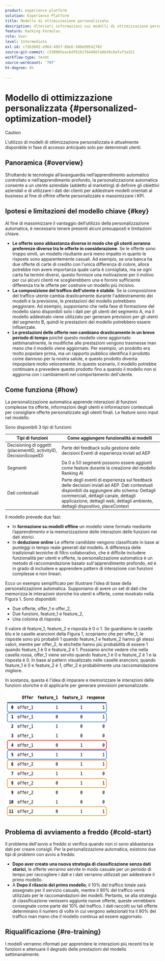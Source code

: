 ```yaml
---
product: experience platform
solution: Experience Platform
title: Modello di ottimizzazione personalizzata
description: Ulteriori informazioni sui modelli di ottimizzazione personalizzati
feature: Ranking Formulas
role: User
level: Intermediate
exl-id: c73b3092-e96d-4957-88e6-500e99542782
source-git-commit: c530905eacbdf6161f6449d7a0b39c8afaf3a321
workflow-type: tm+mt
source-wordcount: '797'
ht-degree: 0%

---
```


# Modello di ottimizzazione personalizzata {#personalized-optimization-model}

>[!CAUTION]
>
>L’utilizzo di modelli di ottimizzazione personalizzata è attualmente disponibile in fase di accesso anticipato solo per determinati utenti.

## Panoramica {#overview}

Sfruttando le tecnologie all’avanguardia nell’apprendimento automatico controllato e nell’apprendimento profondo, la personalizzazione automatica consente a un utente aziendale (addetto al marketing) di definire gli obiettivi aziendali e di utilizzare i dati dei clienti per addestrare modelli orientati al business al fine di offrire offerte personalizzate e massimizzare i KPI.

## Ipotesi e limitazioni del modello chiave {#key}

Al fine di massimizzare il vantaggio dell’utilizzo della personalizzazione automatica, è necessario tenere presenti alcuni presupposti e limitazioni chiave.

* **Le offerte sono abbastanza diverse in modo che gli utenti avranno preferenze diverse tra le offerte in considerazione**. Se le offerte sono troppo simili, un modello risultante avrà meno impatto in quanto le risposte sono apparentemente casuali.
Ad esempio, se una banca ha due offerte di carte di credito con l&#39;unica differenza di colore, allora potrebbe non avere importanza quale carta è consigliata, ma se ogni carta ha termini diversi, questo fornisce una motivazione per il motivo per cui alcuni clienti ne sceglierebbero una e fornire sufficiente differenza tra le offerte per costruire un modello più incisivo.
* **La composizione del traffico dell&#39;utente è stabile**. Se la composizione del traffico utente cambia drasticamente durante l&#39;addestramento dei modelli e la previsione, le prestazioni del modello potrebbero peggiorare. Ad esempio, supponiamo che nella fase di formazione del modello siano disponibili solo i dati per gli utenti del segmento A, ma il modello addestrato viene utilizzato per generare previsioni per gli utenti del segmento B, quindi le prestazioni del modello potrebbero essere influenzate.
* **Le prestazioni delle offerte non cambiano drasticamente in un breve periodo di tempo** poiché questo modello viene aggiornato settimanalmente, le modifiche alle prestazioni vengono trasmesse man mano che il modello viene aggiornato. Per esempio, un prodotto era molto popolare prima, ma un rapporto pubblico identifica il prodotto come dannoso per la nostra salute, e questo prodotto diventa impopolare molto velocemente. In questo scenario, il modello potrebbe continuare a prevedere questo prodotto fino a quando il modello non si aggiorna con i cambiamenti nel comportamento dell&#39;utente.

## Come funziona {#how}

La personalizzazione automatica apprende interazioni di funzioni complesse tra offerte, informazioni degli utenti e informazioni contestuali per consigliare offerte personalizzate agli utenti finali. Le feature sono input nel modello.

Sono disponibili 3 tipi di funzioni:

| Tipi di funzioni | Come aggiungere funzionalità ai modelli |
|--------------|----------------------------|
| Decisioning di oggetti (placementID, activityID, DecisionScopeID) | Parte del feedback sulla gestione delle decisioni Eventi di esperienza inviati ad AEP |
| Segmenti | Da 0 a 50 segmenti possono essere aggiunti come feature durante la creazione del modello Ranking AI |
| Dati contestuali | Parte degli eventi di esperienza sul feedback delle decisioni inviati ad AEP. Dati contestuali disponibili da aggiungere allo schema: Dettagli commerciali, dettagli canale, dettagli applicazione, dettagli web, dettagli ambiente, dettagli dispositivo, placeContext |

Il modello prevede due fasi:

* In **formazione su modelli offline** un modello viene formato mediante l’apprendimento e la memorizzazione delle interazioni delle funzioni nei dati storici.
* In **deduzione online** Le offerte candidate vengono classificate in base ai punteggi in tempo reale generati dal modello. A differenza delle tradizionali tecniche di filtro collaborativo, che è difficile includere funzionalità per utenti e offerte, la personalizzazione automatica è un metodo di raccomandazione basato sull&#39;apprendimento profondo, ed è in grado di includere e apprendere pattern di interazione con funzioni complesse e non lineari.

Ecco un esempio semplificato per illustrare l’idea di base della personalizzazione automatica. Supponiamo di avere un set di dati che memorizza le interazioni storiche tra utenti e offerte, come mostrato nella Figura 1. Sono disponibili:
* Due offerte, offer_1 e offer_2,
* Due funzioni, feature_1 e feature_2,
* Una colonna di risposta.

Il valore di feature_1, feature_2 e risposta è 0 o 1. Se guardiamo le caselle blu e le caselle arancioni della Figura 1, scopriamo che per offer_1, le risposte sono più probabili 1 quando feature_1 e feature_2 hanno gli stessi valori, mentre per offer_2, le etichette hanno più probabilità di essere 1 quando feature_1 è 0 e feature_2 è 1. Possiamo anche vedere che nella casella rossa, offer_1 viene servito quando feature_1 è 0 e feature_2 è 1 e la risposta è 0. In base al pattern visualizzato nelle caselle arancioni, quando feature_1 è 0 e feature_2 è 1, offer_2 è probabilmente una raccomandazione migliore.

In sostanza, questa è l&#39;idea di imparare e memorizzare le interazioni delle funzioni storiche e di applicarle per generare previsioni personalizzate.

![](../assets/perso-ranking-schema.png)

## Problema di avviamento a freddo {#cold-start}

Il problema dell&#39;avvio a freddo si verifica quando non ci sono abbastanza dati per creare consigli. Per la personalizzazione automatica, esistono due tipi di problemi con avvio a freddo.

* **Dopo aver creato una nuova strategia di classificazione senza dati storici**, le offerte verranno servite in modo casuale per un periodo di tempo per raccogliere i dati e i dati verranno utilizzati per addestrare il primo modello.
* A **Dopo il rilascio del primo modello**, il 10% del traffico totale sarà assegnato per il servizio casuale, mentre il 90% del traffico verrà utilizzato per le raccomandazioni dei modelli. Pertanto, se alla strategia di classificazione venissero aggiunte nuove offerte, queste verrebbero consegnate come parte del 10% del traffico. I dati raccolti su tali offerte determinano il numero di volte in cui vengono selezionati tra il 90% del traffico man mano che il modello continua ad essere aggiornato.

## Riqualificazione {#re-training}

I modelli verranno riformati per apprendere le interazioni più recenti tra le funzioni e attenuare il degrado delle prestazioni del modello settimanalmente.
